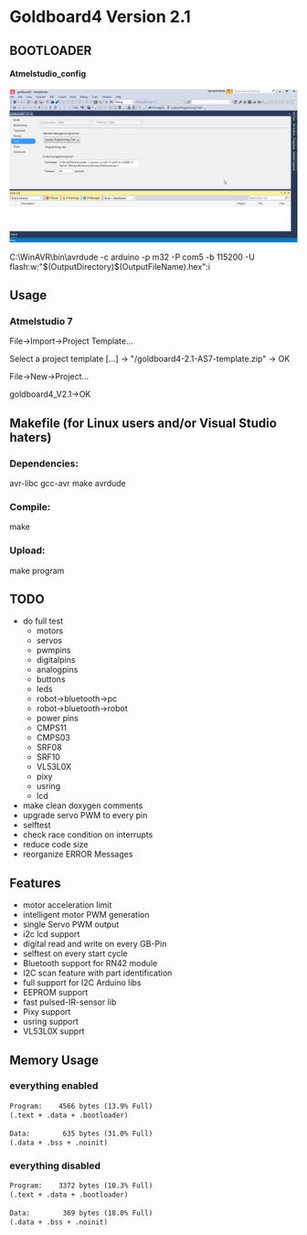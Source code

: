 # Goldboard4 Version 2.1

## BOOTLOADER

#### Atmelstudio_config

![](images/bootloader_einstellungen.png)

C:\WinAVR\bin\avrdude -c arduino -p m32 -P com5 -b 115200 -U flash:w:"$(OutputDirectory)\$(OutputFileName).hex":i

## Usage

### Atmelstudio 7

File->Import->Project Template...

Select a project template [...] -> "<path>/goldboard4-2.1-AS7-template.zip" -> OK

File->New->Project...

goldboard4_V2.1->OK

## Makefile (for Linux users and/or Visual Studio haters)

### Dependencies:
avr-libc gcc-avr make avrdude

### Compile:
make

### Upload:
make program



## TODO
* do full test 
   * motors
   * servos
   * pwmpins 
   * digitalpins
   * analogpins
   * buttons
   * leds
   * robot->bluetooth->pc
   * robot->bluetooth->robot
   * power pins
   * CMPS11
   * CMPS03
   * SRF08
   * SRF10
   * VL53L0X
   * pixy
   * usring
   * lcd
* make clean doxygen comments
* upgrade servo PWM to every pin
* selftest
* check race condition on interrupts
* reduce code size
* reorganize ERROR Messages

## Features

* motor acceleration limit
* intelligent motor PWM generation
* single Servo PWM output
* i2c lcd support
* digital read and write on every GB-Pin
* selftest on every start cycle
* Bluetooth support for RN42 module
* I2C scan feature with part identification
* full support for I2C Arduino libs
* EEPROM support
* fast pulsed-IR-sensor lib
* Pixy support
* usring support
* VL53L0X supprt


## Memory Usage

### everything enabled
```
Program:    4566 bytes (13.9% Full)
(.text + .data + .bootloader)

Data:        635 bytes (31.0% Full)
(.data + .bss + .noinit)
```
### everything disabled

```
Program:    3372 bytes (10.3% Full)
(.text + .data + .bootloader)

Data:        369 bytes (18.0% Full)
(.data + .bss + .noinit)
```



